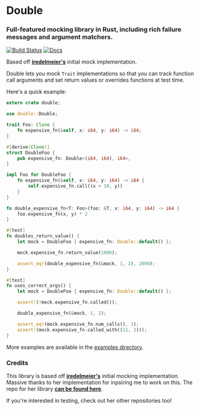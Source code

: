 # Double

### Full-featured mocking library in Rust, including rich failure messages and argument matchers.

[![Build Status](https://travis-ci.org/DonaldWhyte/double.svg?branch=master)](https://travis-ci.org/DonaldWhyte/double) [![Docs](https://docs.rs/double/badge.svg)](https://docs.rs/double)

Based off [**iredelmeier's**](https://github.com/iredelmeier/) initial mock implementation.

Double lets you mock `Trait` implementations so that you can track function call arguments and set return values or overrides functions at test time.

Here's a quick example:

```rust
extern crate double;

use double::Double;

trait Foo: Clone {
    fn expensive_fn(&self, x: i64, y: i64) -> i64;
}

#[derive(Clone)]
struct DoubleFoo {
    pub expensive_fn: Double<(i64, i64), i64>,
}

impl Foo for DoubleFoo {
    fn expensive_fn(&self, x: i64, y: i64) -> i64 {
        self.expensive_fn.call((x + 10, y))
    }
}

fn double_expensive_fn<T: Foo>(foo: &T, x: i64, y: i64) -> i64 {
    foo.expensive_fn(x, y) * 2
}

#[test]
fn doubles_return_value() {
    let mock = DoubleFoo { expensive_fn: Double::default() };

    mock.expensive_fn.return_value(1000);

    assert_eq!(double_expensive_fn(&mock, 1, 2), 2000);
}

#[test]
fn uses_correct_args() {
    let mock = DoubleFoo { expensive_fn: Double::default() };

    assert!(!mock.expensive_fn.called());

    double_expensive_fn(&mock, 1, 2);

    assert_eq!(mock.expensive_fn.num_calls(), 1);
    assert!(mock.expensive_fn.called_with((11, 2)));
}
```

More examples are available in the [examples directory](./examples).

### Credits

This library is based off [**iredelmeier's**](https://github.com/iredelmeier/) initial mocking implementation. Massive thanks to her implementation for inpsiring me to work on this. The repo for her library [**can be found here**](https://github.com/iredelmeier/pseudo).

If you're interested in testing, check out her other repositories too!
